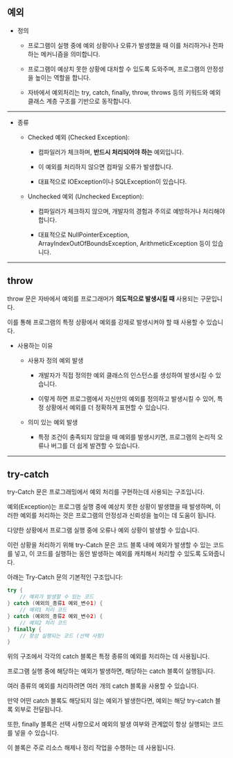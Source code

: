 ## 예외

  - 정의

     - 프로그램이 실행 중에 예외 상황이나 오류가 발생했을 때 이를 처리하거나 전파하는 메커니즘을 의미합니다.
     
     - 프로그램이 예상치 못한 상황에 대처할 수 있도록 도와주며, 프로그램의 안정성을 높이는 역할을 합니다. 
     
     - 자바에서 예외처리는 try, catch, finally, throw, throws 등의 키워드와 예외 클래스 계층 구조를 기반으로 동작합니다.
     
-------------------------------------------------------------------------------------------------------------------------------

- 종류
     
  - Checked 예외 (Checked Exception):
   
      - 컴파일러가 체크하며, **반드시 처리되어야 하는** 예외입니다.
    
      - 이 예외를 처리하지 않으면 컴파일 오류가 발생합니다.
    
      - 대표적으로  IOException이나 SQLException이 있습니다.

   - Unchecked 예외 (Unchecked Exception):
 
      - 컴파일러가 체크하지 않으며, 개발자의 경험과 주의로 예방하거나 처리해야 합니다.
    
      - 대표적으로 NullPointerException,  ArrayIndexOutOfBoundsException, ArithmeticException 등이 있습니다.

 -------------------------------------------------------------------------------------------------------------------------------

##  throw

  throw 문은 자바에서 예외를 프로그래머가 **의도적으로 발생시킬 때** 사용되는 구문입니다.
   
   이를 통해 프로그램의 특정 상황에서 예외를 강제로 발생시켜야 할 때 사용할 수 있습니다.
  
 - 사용하는 이유
  
   - 사용자 정의 예외 발생
   
     - 개발자가 직접 정의한 예외 클래스의 인스턴스를 생성하여 발생시킬 수 있습니다.
  
     - 이렇게 하면 프로그램에서 자신만의 예외를 정의하고 발생시킬 수 있어, 특정 상황에서 예외를 더 정확하게 표현할 수 있습니다.
  
   -  의미 있는 예외 발생
     
       - 특정 조건이 충족되지 않았을 때 예외를 발생시키면, 프로그램의 논리적 오류나 버그를 더 쉽게 발견할 수 있습니다.

-------------------------------------------------------------------------------------------------------------------------------

## try-catch

 try-Catch 문은 프로그래밍에서 예외 처리를 구현하는데 사용되는 구조입니다.
 
 예외(Exception)는 프로그램 실행 중에 예상치 못한 상황이 발생했을 때 발생하며, 이러한 예외를 처리하는 것은 프로그램의 안정성과 신뢰성을 높이는 데 도움이 됩니다.

다양한 상황에서 프로그램 실행 중에 오류나 예외 상황이 발생할 수 있습니다. 

이런 상황을 처리하기 위해 try-Catch 문은 코드 블록 내에 예외가 발생할 수 있는 코드를 넣고, 이 코드를 실행하는 동안 발생하는 예외를 캐치해서 처리할 수 있도록 도와줍니다.

아래는 Try-Catch 문의 기본적인 구조입니다:
 
``` java
try {
    // 예외가 발생할 수 있는 코드
} catch (예외의_종류1 예외_변수1) {
    // 예외1 처리 코드
} catch (예외의_종류2 예외_변수2) {
    // 예외2 처리 코드
} finally {
    // 항상 실행되는 코드 (선택 사항)
}

```

위의 구조에서 각각의 catch 블록은 특정 종류의 예외를 처리하는 데 사용됩니다. 

프로그램 실행 중에 해당하는 예외가 발생하면, 해당하는 catch 블록이 실행됩니다.

여러 종류의 예외를 처리하려면 여러 개의 catch 블록을 사용할 수 있습니다. 

만약 어떤 catch 블록도 해당되지 않는 예외가 발생한다면, 예외는 해당 try-catch 블록 외부로 전달됩니다.

또한, finally 블록은 선택 사항으로서 예외의 발생 여부와 관계없이 항상 실행되는 코드를 넣을 수 있습니다.

이 블록은 주로 리소스 해제나 정리 작업을 수행하는 데 사용됩니다.
